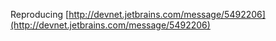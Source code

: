 Reproducing [http://devnet.jetbrains.com/message/5492206](http://devnet.jetbrains.com/message/5492206)